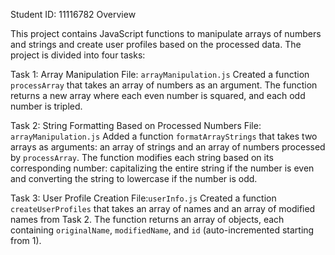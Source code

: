 Student ID: 11116782
Overview

This project contains JavaScript functions to manipulate arrays of numbers and strings and create user profiles based on the processed data. The project is divided into four tasks:

Task 1: Array Manipulation
File: `arrayManipulation.js`
Created a function `processArray` that takes an array of numbers as an argument.
The function returns a new array where each even number is squared, and each odd number is tripled.

Task 2: String Formatting Based on Processed Numbers
File: `arrayManipulation.js`
Added a function `formatArrayStrings` that takes two arrays as arguments: an array of strings and an array of numbers processed by `processArray`.
The function modifies each string based on its corresponding number: capitalizing the entire string if the number is even and converting the string to lowercase if the number is odd.

Task 3: User Profile Creation
File:`userInfo.js`
Created a function `createUserProfiles` that takes an array of names and an array of modified names from Task 2.
The function returns an array of objects, each containing `originalName`, `modifiedName`, and `id` (auto-incremented starting from 1).
